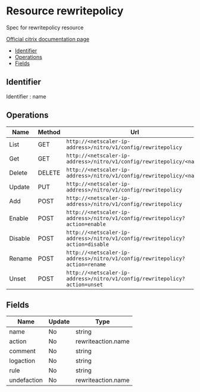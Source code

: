 # Resource rewritepolicy

Spec for rewritepolicy resource

[Official citrix documentation page](https://developer-docs.citrix.com/projects/netscaler-nitro-api/en/12.0/configuration/rewrite/rewritepolicy/rewritepolicy/)

- [Identifier](#identifier)
- [Operations](#operations)
- [Fields](#fields)

## Identifier

Identifier : name

## Operations

| Name | Method | Url |
|----|----|----|
| List | GET | `http://<netscaler-ip-address>/nitro/v1/config/rewritepolicy` |
| Get | GET | `http://<netscaler-ip-address>/nitro/v1/config/rewritepolicy/<name>` |
| Delete | DELETE | `http://<netscaler-ip-address>/nitro/v1/config/rewritepolicy/<name>` |
| Update | PUT | `http://<netscaler-ip-address>/nitro/v1/config/rewritepolicy` |
| Add | POST | `http://<netscaler-ip-address>/nitro/v1/config/rewritepolicy` |
| Enable | POST | `http://<netscaler-ip-address>/nitro/v1/config/rewritepolicy?action=enable` |
| Disable | POST | `http://<netscaler-ip-address>/nitro/v1/config/rewritepolicy?action=disable` |
| Rename | POST | `http://<netscaler-ip-address>/nitro/v1/config/rewritepolicy?action=rename` |
| Unset | POST | `http://<netscaler-ip-address>/nitro/v1/config/rewritepolicy?action=unset` |

## Fields

| Name | Update | Type |
|----|----|----|
| name | No | string |
| action | No | rewriteaction.name |
| comment | No | string |
| logaction | No | string |
| rule | No | string |
| undefaction | No | rewriteaction.name |

